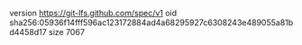 version https://git-lfs.github.com/spec/v1
oid sha256:05936f14fff596ac123172884ad4a68295927c6308243e489055a81bd4458d17
size 7067
